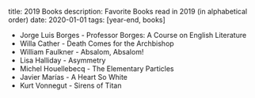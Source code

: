 title: 2019 Books
description: Favorite Books read in 2019 (in alphabetical order)
date: 2020-01-01
tags: [year-end, books]

- Jorge Luis Borges - Professor Borges: A Course on English Literature
- Willa Cather - Death Comes for the Archbishop
- William Faulkner - Absalom, Absalom!
- Lisa Halliday - Asymmetry
- Michel Houellebecq - The Elementary Particles
- Javier Marías - A Heart So White
- Kurt Vonnegut - Sirens of Titan

